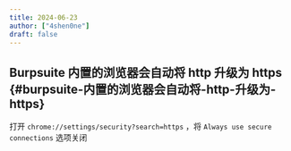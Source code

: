 ```yaml
---
title: 2024-06-23
author: ["4shen0ne"]
draft: false
---
```


## Burpsuite 内置的浏览器会自动将 http 升级为 https {#burpsuite-内置的浏览器会自动将-http-升级为-https}

打开 `chrome://settings/security?search=https` ，将 `Always use secure connections`
选项关闭
